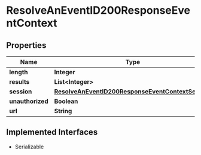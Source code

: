

# ResolveAnEventID200ResponseEventContext


## Properties

| Name | Type | Description | Notes |
|------------ | ------------- | ------------- | -------------|
|**length** | **Integer** |  |  [optional] |
|**results** | **List&lt;Integer&gt;** |  |  [optional] |
|**session** | [**ResolveAnEventID200ResponseEventContextSession**](ResolveAnEventID200ResponseEventContextSession.md) |  |  [optional] |
|**unauthorized** | **Boolean** |  |  [optional] |
|**url** | **String** |  |  [optional] |


## Implemented Interfaces

* Serializable


